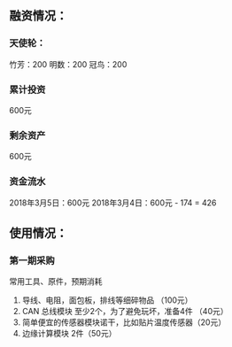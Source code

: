 ## 融资情况：
### 天使轮：
竹芳：200
明数：200
冠鸟：200

### 累计投资
600元
### 剩余资产
600元
### 资金流水
2018年3月5日：600元
2018年3月4日：600元 - 174 = 426


## 使用情况：
### 第一期采购
常用工具、原件，预期消耗
1. 导线、电阻，面包板，排线等细碎物品 （100元）
2. CAN 总线模块 至少2个，为了避免玩坏，准备4件 （40元）
3. 简单便宜的传感器模块诺干，比如贴片温度传感器（20元）
4. 边缘计算模块 2件（50元）